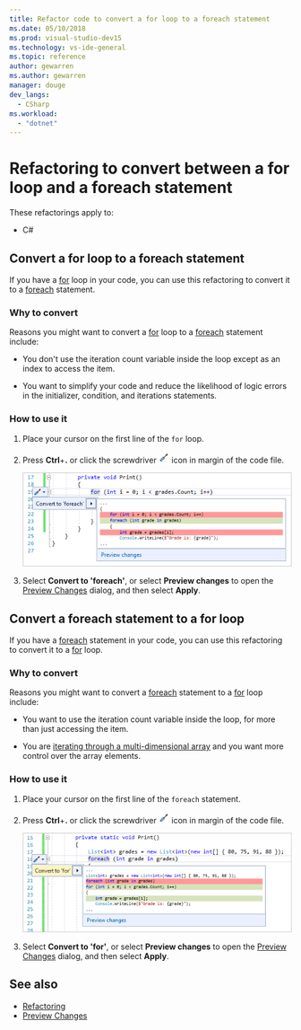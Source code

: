 ```yaml
---
title: Refactor code to convert a for loop to a foreach statement
ms.date: 05/10/2018
ms.prod: visual-studio-dev15
ms.technology: vs-ide-general
ms.topic: reference
author: gewarren
ms.author: gewarren
manager: douge
dev_langs:
  - CSharp
ms.workload:
  - "dotnet"
---
```

# Refactoring to convert between a for loop and a foreach statement

These refactorings apply to:

- C#

## Convert a for loop to a foreach statement

If you have a [for](/dotnet/csharp/language-reference/keywords/for) loop in your code, you can use this refactoring to convert it to a [foreach](/dotnet/csharp/language-reference/keywords/foreach-in) statement.

### Why to convert

Reasons you might want to convert a [for](/dotnet/csharp/language-reference/keywords/for) loop to a [foreach](/dotnet/csharp/language-reference/keywords/foreach-in) statement include:

- You don't use the iteration count variable inside the loop except as an index to access the item.

- You want to simplify your code and reduce the likelihood of logic errors in the initializer, condition, and iterations statements.

### How to use it

1. Place your cursor on the first line of the `for` loop.

1. Press **Ctrl**+**.** or click the screwdriver ![Screwdriver icon](../media/screwdriver-icon.png) icon in margin of the code file.

   ![Convert to foreach menu](media/convert-to-foreach.png)

1. Select **Convert to 'foreach'**, or select **Preview changes** to open the [Preview Changes](../../ide/preview-changes.md) dialog, and then select **Apply**.

## Convert a foreach statement to a for loop

If you have a [foreach](/dotnet/csharp/language-reference/keywords/foreach-in) statement in your code, you can use this refactoring to convert it to a [for](/dotnet/csharp/language-reference/keywords/for) loop.

### Why to convert

Reasons you might want to convert a [foreach](/dotnet/csharp/language-reference/keywords/foreach-in) statement to a [for](/dotnet/csharp/language-reference/keywords/for) loop include:

- You want to use the iteration count variable inside the loop, for more than just accessing the item.

- You are [iterating through a multi-dimensional array](/dotnet/csharp/programming-guide/arrays/using-foreach-with-arrays) and you want more control over the array elements.

### How to use it

1. Place your cursor on the first line of the `foreach` statement.

1. Press **Ctrl**+**.** or click the screwdriver ![Screwdriver icon](../media/screwdriver-icon.png) icon in margin of the code file.

   ![Convert to for menu](media/convert-to-for.png)

1. Select **Convert to 'for'**, or select **Preview changes** to open the [Preview Changes](../../ide/preview-changes.md) dialog, and then select **Apply**.

## See also

- [Refactoring](../refactoring-in-visual-studio.md)
- [Preview Changes](../../ide/preview-changes.md)